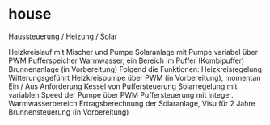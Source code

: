 # house
Haussteuerung / Heizung / Solar

Heizkreislauf mit Mischer und Pumpe
Solaranlage mit Pumpe variabel über PWM
Pufferspeicher
Warmwasser, ein Bereich im Puffer (Kombipuffer)
Brunnenanlage (in Vorbereitung) Folgend die Funktionen:
Heizkreisregelung Witterungsgeführt
Heizkreispumpe über PWM (in Vorbereitung), momentan Ein / Aus
Anforderung Kessel von Puffersteuerung
Solarregelung mit variablen Speed der Pumpe über PWM
Puffersteuerung mit integer. Warmwasserbereich
Ertragsberechnung der Solaranlage, Visu für 2 Jahre
Brunnensteuerung (in Vorbereitung)

